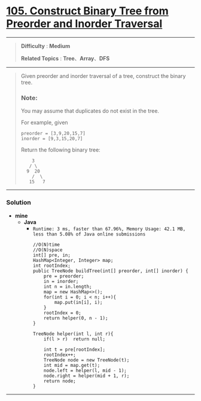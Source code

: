# [105. Construct Binary Tree from Preorder and Inorder Traversal](https://leetcode.com/problems/construct-binary-tree-from-preorder-and-inorder-traversal/)

---

> **Difficulty** : **Medium**
>
> **Related Topics** : **Tree**、**Array**、**DFS**

---

> Given preorder and inorder traversal of a tree, construct the binary tree.
> 
> ### Note:
> You may assume that duplicates do not exist in the tree.
> 
> For example, given
> ```
> preorder = [3,9,20,15,7]
> inorder = [9,3,15,20,7]
> ```
> 
> Return the following binary tree:
> ```
>     3
>    / \
>   9  20
>     /  \
>    15   7
> ```

---


### Solution
* **mine**
  * **Java**
    * `Runtime: 3 ms, faster than 67.96%, Memory Usage: 42.1 MB, less than 5.08% of Java online submissions`
      ```
      //O(N)time
      //O(N)space
      int[] pre, in;
      HashMap<Integer, Integer> map;
      int rootIndex;
      public TreeNode buildTree(int[] preorder, int[] inorder) {
          pre = preorder;
          in = inorder;
          int n = in.length;
          map = new HashMap<>();
          for(int i = 0; i < n; i++){
              map.put(in[i], i);
          }
          rootIndex = 0;
          return helper(0, n - 1);
      }

      TreeNode helper(int l, int r){
          if(l > r)  return null;

          int t = pre[rootIndex];
          rootIndex++;
          TreeNode node = new TreeNode(t);
          int mid = map.get(t);
          node.left = helper(l, mid - 1);
          node.right = helper(mid + 1, r);
          return node;
      }
      ```


---
